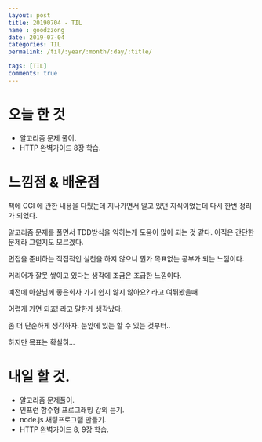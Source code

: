 ```yaml
---
layout: post
title: 20190704 - TIL
name : goodzzong
date: 2019-07-04
categories: TIL
permalink: /til/:year/:month/:day/:title/

tags: [TIL]
comments: true
---
```


# 오늘 한 것

- 알고리즘 문제 풀이.
- HTTP 완벽가이드 8장 학습.

# 느낌점 & 배운점

책에 CGI 에 관한 내용을 다뤘는데 지나가면서 알고 있던 지식이었는데 다시 한번 정리가 되었다.

알고리즘 문제를 풀면서 TDD방식을 익히는게 도움이 많이 되는 것 같다. 아직은 간단한 문제라 그럴지도 모르겠다.

면접을 준비하는 직접적인 실천을 하지 않으니 뭔가 목표없는 공부가 되는 느낌이다.

커리어가 잘못 쌓이고 있다는 생각에 조금은 조급한 느낌이다.

예전에 아샬님께 좋은회사 가기 쉽지 않지 않아요? 라고 여쭤봤을때 

어렵게 가면 되죠! 라고 말한게 생각났다.

좀 더 단순하게 생각하자. 눈앞에 있는 할 수 있는 것부터..

하지만 목표는 확실히...

# 내일 할 것.

- 알고리즘 문제풀이.
- 인프런 함수형 프로그래밍 강의 듣기.
- node.js 채팅프로그램 만들기.
- HTTP 완벽가이드 8, 9장 학습.

